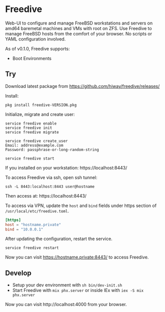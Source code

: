 # Freedive

Web-UI to configure and manage FreeBSD workstations and servers on amd64 baremetal machines and VMs with root on ZFS.
Use Freedive to manage FreeBSD hosts from the comfort of your browser.
No scripts or YAML configuration involved.

As of v0.1.0, Freedive supports:

- Boot Environments

## Try

Download latest package from https://github.com/hiway/freedive/releases/

Install:

```console
pkg install freedive-VERSION.pkg
```

Initialize, migrate and create user:

```console
service freedive enable
service freedive init
service freedive migrate

service freedive create_user
Email: address@example.com
Password: passphrase-or-long-random-string

service freedive start
```

If you installed on your workstation: https://localhost:8443/

To access Freedive via ssh, open ssh tunnel:

```console
ssh -L 8443:localhost:8443 user@hostname
```

Then access at: https://localhost:8443/

To access via VPN, update the `host` and `bind` fields under https section of `/usr/local/etc/freedive.toml`.

```toml
[https]
host = "hostname.private"
bind = "10.0.0.1"
```

After updating the configuration, restart the service.

```console
service freedive restart
```

Now you can visit https://hostname.private:8443/ to access Freedive.

## Develop

  * Setup your dev environment with `sh bin/dev-init.sh`
  * Start Freedive with `mix phx.server` or inside IEx with `iex -S mix phx.server`

Now you can visit http://localhost:4000 from your browser.
